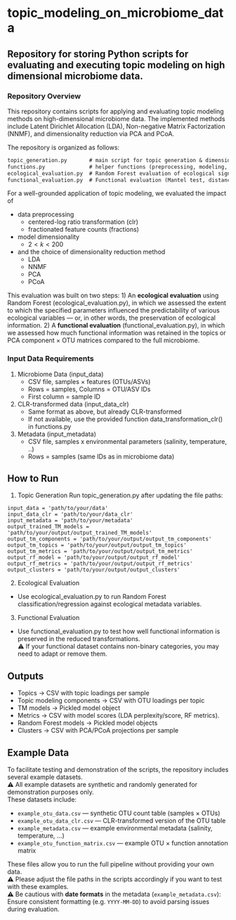 # topic_modeling_on_microbiome_data
## Repository for storing Python scripts for evaluating and executing topic modeling on high dimensional microbiome data.

### Repository Overview

This repository contains scripts for applying and evaluating topic modeling methods on high-dimensional microbiome data. The implemented methods include Latent Dirichlet Allocation (LDA), Non-negative Matrix Factorization (NNMF), and dimensionality reduction via PCA and PCoA.

The repository is organized as follows:

```README.md
topic_generation.py       # main script for topic generation & dimensionality reduction
functions.py              # helper functions (preprocessing, modeling, evaluation)
ecological_evaluation.py  # Random Forest evaluation of ecological signal retention
functional_evaluation.py  # Functional evaluation (Mantel test, distance comparisons)
```
For a well-grounded application of topic modeling, we evaluated the impact of 
* data preprocessing
  * centered-log ratio transformation (clr)
  * fractionated feature counts (fractions)
* model dimensionality
  * $2 < k < 200$
* and the choice of dimensionality reduction method
  * LDA
  * NNMF
  * PCA
  * PCoA

This evaluation was built on two steps: 1) An **ecological evaluation** using Random Forest (ecological_evaluation.py), in which we assessed the extent to which the specified parameters influenced the predictability of various ecological variables — or, in other words, the preservation of ecological information. 2) A **functional evaluation** (functional_evaluation.py), in which we assessed how much functional information was retained in the topics or PCA component × OTU matrices compared to the full microbiome.

### Input Data Requirements
1. Microbiome Data (input_data)
   * CSV file, samples × features (OTUs/ASVs)
   * Rows = samples, Columns = OTU/ASV IDs
   * First column = sample ID
2. CLR-transformed data (input_data_clr)
   * Same format as above, but already CLR-transformed
   * If not available, use the provided function data_transformation_clr() in functions.py
3. Metadata (input_metadata)
   * CSV file, samples x environmental parameters (salinity, temperature, ..)
   * Rows = samples (same IDs as in microbiome data)
## How to Run
1. Topic Generation
Run topic_generation.py after updating the file paths:
```
input_data = 'path/to/your/data'
input_data_clr = 'path/to/your/data_clr'
input_metadata = 'path/to/your/metadata'
output_trained_TM_models = 'path/to/your/output/output_trained_TM_models'
output_tm_components = 'path/to/your/output/output_tm_components'
output_tm_topics = 'path/to/your/output/output_tm_topics'
output_tm_metrics = 'path/to/your/output/output_tm_metrics'
output_rf_model = 'path/to/your/output/output_rf_model'
output_rf_metrics = 'path/to/your/output/output_rf_metrics'
output_clusters = 'path/to/your/output/output_clusters'
```
2. Ecological Evaluation
* Use ecological_evaluation.py to run Random Forest classification/regression against ecological metadata variables.
3. Functional Evaluation
* Use functional_evaluation.py to test how well functional information is preserved in the reduced transformations.  
⚠️ If your functional dataset contains non-binary categories, you may need to adapt or remove them.  

## Outputs 
* Topics → CSV with topic loadings per sample
* Topic modeling components → CSV with OTU loadings per topic
* TM models → Pickled model object
* Metrics → CSV with model scores (LDA perplexity/score, RF metrics).
* Random Forest models → Pickled model objects
* Clusters → CSV with PCA/PCoA projections per sample

## Example Data
To facilitate testing and demonstration of the scripts, the repository includes several example datasets.  
⚠️ All example datasets are synthetic and randomly generated for demonstration purposes only.  
These datasets include: 
* `example_otu_data.csv` — synthetic OTU count table (samples × OTUs)  
* `example_otu_data_clr.csv` — CLR-transformed version of the OTU table  
* `example_metadata.csv` — example environmental metadata (salinity, temperature, …)  
* `example_otu_function_matrix.csv` — example OTU × function annotation matrix  

These files allow you to run the full pipeline without providing your own data.    
⚠️ Please adjust the file paths in the scripts accordingly if you want to test with these examples.  
⚠️ Be cautious with **date formats** in the metadata (`example_metadata.csv`): Ensure consistent formatting (e.g. `YYYY-MM-DD`) to avoid parsing issues during evaluation.
